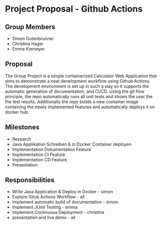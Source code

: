 # Project Proposal - Github Actions

## Group Members
* Simon Gutenbrunner
* Christina Hager
* Emma Kiemeyer

## Proposal
The Group Project is a simple containerized Calculator Web Application that aims to demonstrate a neat development workflow using Github Actions.
The development environment is set up in such a way so it supports the automatic generation of documentation, and CI/CD.
Using the git flow principle, the repo automatically runs all unit tests and shows the user the the test results.
Additionally the repo builds a new container image containing the newly implemented features and automatically deploys it on docker hub.


## Milestones
* Research
* Java Applikation Schreiben & in Docker Container deployen
* Implementation Dokumentation Feature
* Implementation CI Feature
* Implementation CD Feature
* Presentation

## Responsibilities
* Write Java Application & Deploy in Docker - simon
* Explore Gitub Actions Workflow - all
* Implement automatic build of documentation - simon
* Implement JUnit Testing - emma
* Implement Continuous Deployment - christina
* presentation and live demo - all
